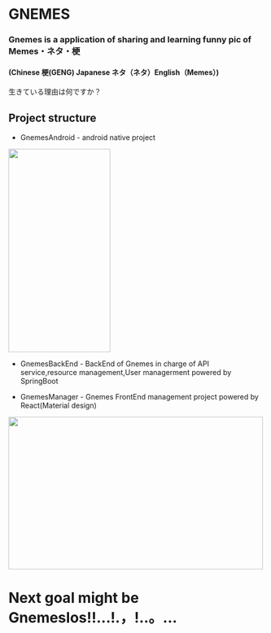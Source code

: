 # GNEMES 

### Gnemes is a application of sharing and learning funny pic of Memes・ネタ・梗
#### (Chinese 梗(GENG) Japanese ネタ（ネタ）English（Memes）)
生きている理由は何ですか？
## Project structure

- GnemesAndroid - android native project
<img width="200" height="400" src="https://github.com/Trilingual-byford/GNEMES/blob/master/Document/31598533502_.pic_hd.jpg?raw=true" />

- GnemesBackEnd - BackEnd of Gnemes in charge of API service,resource management,User managerment powered by SpringBoot

- GnemesManager - Gnemes FrontEnd management project powered by React(Material design)
<img width="500" height="300" src="https://github.com/Trilingual-byford/GNEMES/blob/master/Document/Screen%20Shot%202020-08-27%20at%2022.03.57.png?raw=true" />

# Next goal might be GnemesIos!!...!.，!..。...
